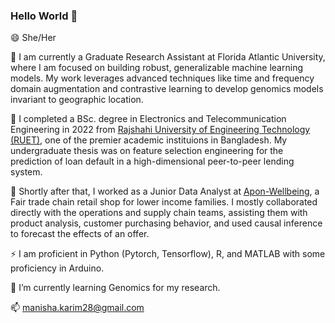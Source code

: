### Hello World 👋

😄 She/Her

💬  I am currently a Graduate Research Assistant at Florida Atlantic University, where I am focused on building robust, generalizable machine learning models. My work leverages advanced techniques like time and frequency domain augmentation and contrastive learning to develop genomics models invariant to geographic location.

💬 I completed a BSc. degree in Electronics and Telecommunication Engineering in 2022 from [Rajshahi University of Engineering Technology (RUET)](https://en.wikipedia.org/wiki/Rajshahi_University_of_Engineering_%26_Technology), one of the premier academic instituions in Bangladesh. My undergraduate thesis was on feature selection engineering for the prediction of loan default in a high-dimensional peer-to-peer lending system.

🔭 Shortly after that, I worked as a Junior Data Analyst at [Apon-Wellbeing](https://www.linkedin.com/company/apon-wellbeing-ltd/), a Fair trade chain retail shop for lower income families. I mostly collaborated directly with the operations and supply chain teams, assisting them with product analysis, customer purchasing behavior, and used causal inference to forecast the effects of an offer.

⚡ I am proficient in Python (Pytorch, Tensorflow), R, and MATLAB with some proficiency in Arduino.

🌱 I’m currently learning Genomics for my research.

📫 manisha.karim28@gmail.com



  
<!--
**Manisha-Karim/Manisha-Karim** is a ✨ _special_ ✨ repository because its `README.md` (this file) appears on your GitHub profile.

Here are some ideas to get you started:

- 🔭 I’m currently working on ...
- 🌱 I’m currently learning ...
- 👯 I’m looking to collaborate on ...
- 🤔 I’m looking for help with ...
- 💬 Ask me about ...
- 📫 How to reach me: ...
- 😄 Pronouns: ...
- ⚡ Fun fact: ...
-->
